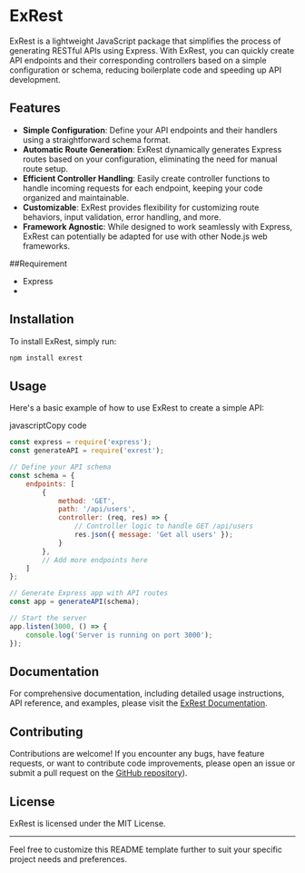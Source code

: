 # ExRest

ExRest is a lightweight JavaScript package that simplifies the process of generating RESTful APIs using Express. With ExRest, you can quickly create API endpoints and their corresponding controllers based on a simple configuration or schema, reducing boilerplate code and speeding up API development.

## Features

- **Simple Configuration**: Define your API endpoints and their handlers using a straightforward schema format.
- **Automatic Route Generation**: ExRest dynamically generates Express routes based on your configuration, eliminating the need for manual route setup.
- **Efficient Controller Handling**: Easily create controller functions to handle incoming requests for each endpoint, keeping your code organized and maintainable.
- **Customizable**: ExRest provides flexibility for customizing route behaviors, input validation, error handling, and more.
- **Framework Agnostic**: While designed to work seamlessly with Express, ExRest can potentially be adapted for use with other Node.js web frameworks.

##Requirement
- Express
- 
## Installation

To install ExRest, simply run:

```bash
npm install exrest
```



## Usage

Here's a basic example of how to use ExRest to create a simple API:

javascriptCopy code

```js
const express = require('express');
const generateAPI = require('exrest');

// Define your API schema
const schema = {
    endpoints: [
        {
            method: 'GET',
            path: '/api/users',
            controller: (req, res) => {
                // Controller logic to handle GET /api/users
                res.json({ message: 'Get all users' });
            }
        },
        // Add more endpoints here
    ]
};

// Generate Express app with API routes
const app = generateAPI(schema);

// Start the server
app.listen(3000, () => {
    console.log('Server is running on port 3000');
});

```

## Documentation

For comprehensive documentation, including detailed usage instructions, API reference, and examples, please visit the [ExRest Documentation](https://github.com/your-username/exresthttps://github.com/your-username/exrest).

## Contributing

Contributions are welcome! If you encounter any bugs, have feature requests, or want to contribute code improvements, please open an issue or submit a pull request on the [GitHub repository](https://github.com/dada44a/ExRest)).

## License

ExRest is licensed under the MIT License.

---

Feel free to customize this README template further to suit your specific project needs and preferences.


